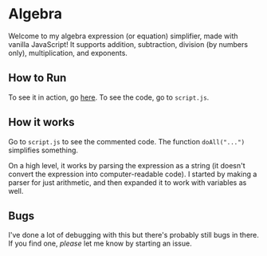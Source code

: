 # Algebra
Welcome to my algebra expression (or equation) simplifier, made with vanilla JavaScript! It supports addition, subtraction, division (by numbers only), multiplication, and exponents.

## How to Run
To see it in action, go [here](http://kiraprograms.com/equation-simplifier). To see the code, go to `script.js`.

## How it works
Go to `script.js` to see the commented code. The function `doAll("...")` simplifies something. 

On a high level, it works by parsing the expression as a string (it doesn't convert the expression into computer-readable code). I started by making a parser for just arithmetic, and then expanded it to work with variables as well. 

## Bugs
I've done a lot of debugging with this but there's probably still bugs in there. If you find one, *please* let me know by starting an issue.
